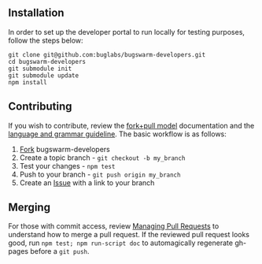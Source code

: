 Installation
------------

  In order to set up the developer portal to run locally for testing purposes, follow the steps below:

    git clone git@github.com:buglabs/bugswarm-developers.git
    cd bugswarm-developers
    git submodule init
    git submodule update
    npm install

Contributing
------------

  If you wish to contribute, review the [fork+pull model][fork_pull_model] documentation and the [language and grammar guideline][wiki].
  The basic workflow is as follows:

  1. [Fork][forking] bugswarm-developers
  2. Create a topic branch - `git checkout -b my_branch`
  3. Test your changes - `npm test`
  4. Push to your branch - `git push origin my_branch`
  5. Create an [Issue][issues] with a link to your branch

Merging
-------

  For those with commit access, review [Managing Pull Requests][pull_requests] to understand how to merge a pull request.
  If the reviewed pull request looks good, run `npm test; npm run-script doc` to automagically regenerate gh-pages before a `git push`.

[wiki]: https://github.com/buglabs/bugswarm-developers/wiki
[forking]: http://help.github.com/forking/
[issues]: http://github.com/buglabs/bugswarm-developers/issues
[pull_requests]: http://help.github.com/send-pull-requests/#managing_pull_requests
[fork_pull_model]: http://help.github.com/send-pull-requests/

